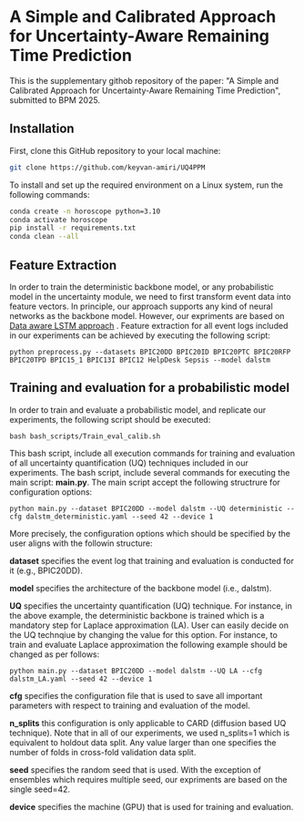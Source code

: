 # A Simple and Calibrated Approach for Uncertainty-Aware Remaining Time Prediction
This is the supplementary githob repository of the paper: "A Simple and Calibrated Approach for Uncertainty-Aware Remaining Time Prediction", submitted to BPM 2025.

## Installation

First, clone this GitHub repository to your local machine:

```bash
git clone https://github.com/keyvan-amiri/UQ4PPM
```

To install and set up the required environment on a Linux system, run the following commands:

```bash
conda create -n horoscope python=3.10
conda activate horoscope
pip install -r requirements.txt
conda clean --all
```

## Feature Extraction
In order to train the deterministic backbone model, or any probabilistic model in the uncertainty module, we need to first transform event data into feature vectors. In principle, our approach supports any kind of neural networks as the backbone model. However, our expriments are based on  
[Data aware LSTM approach](https://ieeexplore.ieee.org/abstract/document/8285184) . Feature extraction for all event logs included in our experiments can be achieved by executing the following script:

```
python preprocess.py --datasets BPIC20DD BPIC20ID BPIC20PTC BPIC20RFP BPIC20TPD BPIC15_1 BPIC13I BPIC12 HelpDesk Sepsis --model dalstm
```

## Training and evaluation for a probabilistic model
In order to train and evaluate a probabilistic model, and replicate our experiments, the following script should be executed:

```
bash bash_scripts/Train_eval_calib.sh
```

This bash script, include all execution commands for training and evaluation of all uncertainty quantification (UQ) techniques included in our experiments. The bash script, include several commands for executing the main script: **main.py**. The main script accept the following structrure for configuration options:
```
python main.py --dataset BPIC20DD --model dalstm --UQ deterministic --cfg dalstm_deterministic.yaml --seed 42 --device 1
```
More precisely, the configuration options which should be specified by the user aligns with the followin structure:

**dataset** specifies the event log that training and evaluation is conducted for it (e.g., BPIC20DD).

**model** specifies the architecture of the backbone model (i.e., dalstm).

**UQ** specifies the uncertainty quantification (UQ) technique. For instance, in the above example, the deterministic backbone is trained which is a mandatory step for Laplace approximation (LA). User can easily decide on the UQ technqiue by changing the value for this option. For instance, to train and evaluate Laplace approximation the following example should be changed as per follows:

```
python main.py --dataset BPIC20DD --model dalstm --UQ LA --cfg dalstm_LA.yaml --seed 42 --device 1
```

**cfg** specifies the configuration file that is used to save all important parameters with respect to training and evaluation of the model.

**n_splits** this configuration is only applicable to CARD (diffusion based UQ technique). Note that in all of our experiments, we used n_splits=1 which is equivalent to holdout data split. Any value larger than one specifies the number of folds in cross-fold validation data split. 

**seed** specifies the random seed that is used. With the exception of ensembles which requires multiple seed, our expriments are based on the single seed=42.

**device** specifies the machine (GPU) that is used for training and evaluation.
